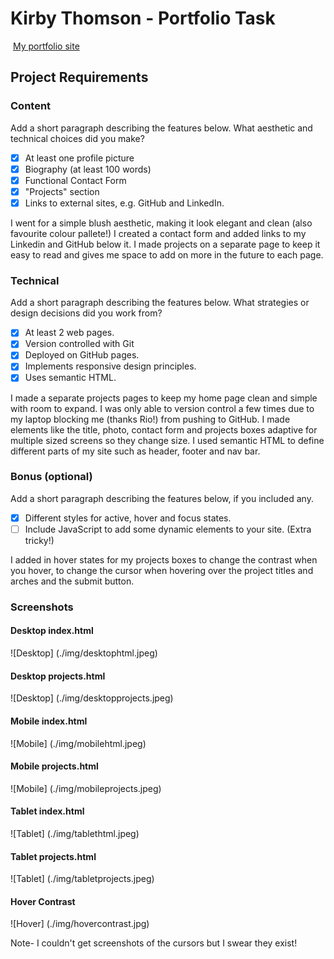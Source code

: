 #  Kirby Thomson - Portfolio Task
​
[My portfolio site](kirbyalise.github.io)
​
## Project Requirements

### Content
 Add a short paragraph describing the features below. What aesthetic and technical choices did you make? 
- [x] At least one profile picture
- [x] Biography (at least 100 words)
- [x] Functional Contact Form
- [x] "Projects" section
- [x] Links to external sites, e.g. GitHub and LinkedIn.

I went for a simple blush aesthetic, making it look elegant and clean (also favourite colour pallete!) I created a contact form and added links to my Linkedin and GitHub below it. I made projects on a separate page to keep it easy to read and ​gives me space to add on more in the future to each page. 

### Technical
 Add a short paragraph describing the features below. What strategies or design decisions did you work from? 
- [x] At least 2 web pages.
- [x] Version controlled with Git
- [x] Deployed on GitHub pages.
- [x] Implements responsive design principles.
- [x] Uses semantic HTML.

I made a separate projects pages to keep my home page clean and simple with room to expand. I was only able to version control a few times due to my laptop blocking me (thanks Rio!) from pushing to GitHub. I made elements like the title, photo, contact form and projects boxes adaptive for multiple sized screens so they change size. I used semantic HTML to define different parts of my site such as header, footer and nav bar.  

### Bonus (optional)
 Add a short paragraph describing the features below, if you included any. 
- [x] Different styles for active, hover and focus states.
- [ ] Include JavaScript to add some dynamic elements to your site. (Extra tricky!)

I added in hover states for my projects boxes to change the contrast when you hover, to change the cursor when hovering over the project titles and arches and the submit button. 
​
### Screenshots

#### Desktop index.html
![Desktop] (./img/desktophtml.jpeg)

#### Desktop projects.html
![Desktop] (./img/desktopprojects.jpeg)

#### Mobile index.html 
![Mobile] (./img/mobilehtml.jpeg)

#### Mobile projects.html 
![Mobile] (./img/mobileprojects.jpeg)

#### Tablet index.html
![Tablet] (./img/tablethtml.jpeg)

#### Tablet projects.html
![Tablet] (./img/tabletprojects.jpeg)

#### Hover Contrast 
![Hover] (./img/hovercontrast.jpg)

Note- I couldn't get screenshots of the cursors but I swear they exist!
